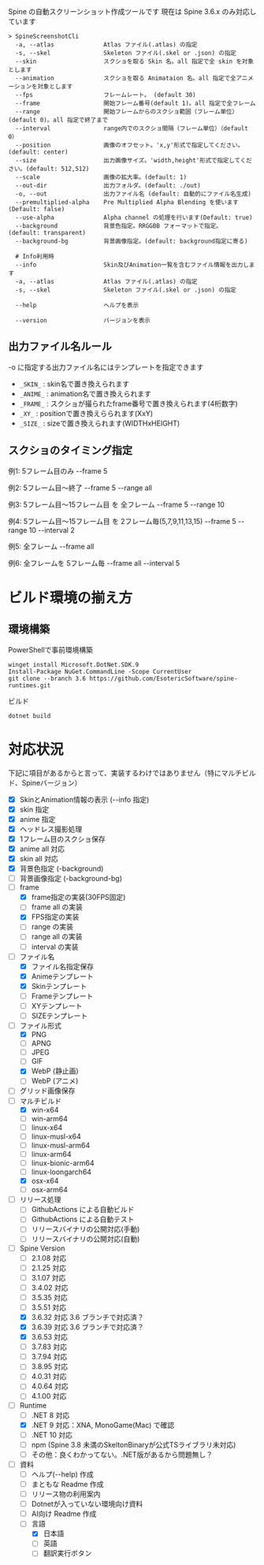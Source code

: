Spine の自動スクリーンショット作成ツールです
現在は Spine 3.6.x のみ対応しています

```
> SpineScreenshotCli
  -a, --atlas              Atlas ファイル(.atlas) の指定
  -s, --skel               Skeleton ファイル(.skel or .json) の指定
  --skin                   スクショを取る Skin 名。all 指定で全 skin を対象とします
  --animation              スクショを取る Animataion 名。all 指定で全アニメーションを対象とします
  --fps                    フレームレート。 (default 30)
  --frame                  開始フレーム番号(default 1)。all 指定で全フレーム
  --range                  開始フレームからのスクショ範囲（フレーム単位）(default 0)。all 指定で終了まで
  --interval               range内でのスクショ間隔（フレーム単位）（default 0）
  --position               画像のオフセット。'x,y'形式で指定してください。(default: center)
  --size                   出力画像サイズ。'width,height'形式で指定してください。(default: 512,512)
  --scale                  画像の拡大率。(default: 1)
  --out-dir                出力フォルダ。(default: ./out)
  -o, --out                出力ファイル名 (default: 自動的にファイル名生成)
  --premultiplied-alpha    Pre Multiplied Alpha Blending を使います (Default: false)
  --use-alpha              Alpha channel の処理を行います(Default: true)
  --background             背景色指定。RRGGBB フォーマットで指定。 (default: transparent)
  --background-bg          背景画像指定。(default: background指定に寄る)

  # Info利用時
  --info                   Skin及びAnimation一覧を含むファイル情報を出力します
  -a, --atlas              Atlas ファイル(.atlas) の指定
  -s, --skel               Skeleton ファイル(.skel or .json) の指定

  --help                   ヘルプを表示

  --version                バージョンを表示
```

## 出力ファイル名ルール
-o に指定する出力ファイル名にはテンプレートを指定できます
 * ```_SKIN_```  : skin名で置き換えられます
 * ```_ANIME_``` : animation名で置き換えられます
 * ```_FRAME_``` : スクショが撮られたframe番号で置き換えられます(4桁数字)
 * ```_XY_```    : positionで置き換えらられます(XxY)
 * ```_SIZE_```  : sizeで置き換えられます(WIDTHxHEIGHT)


## スクショのタイミング指定

例1: 5フレーム目のみ
--frame 5

例2: 5フレーム目～終了
--frame 5 --range all

例3: 5フレーム目～15フレーム目 を 全フレーム
--frame 5 --range 10

例4: 5フレーム目～15フレーム目 を 2フレーム毎(5,7,9,11,13,15)
--frame 5 --range 10 --interval 2

例5: 全フレーム
--frame all

例6: 全フレームを 5フレーム毎
--frame all --interval 5


# ビルド環境の揃え方

##  環境構築

PowerShellで事前環境構築

```
winget install Microsoft.DotNet.SDK.9
Install-Package NuGet.CommandLine -Scope CurrentUser
git clone --branch 3.6 https://github.com/EsotericSoftware/spine-runtimes.git
```

ビルド
```
dotnet build
```

# 対応状況

下記に項目があるからと言って、実装するわけではありません（特にマルチビルド、Spineバージョン）

* [x] SkinとAnimation情報の表示 (--info 指定)
* [x] skin 指定
* [x] anime 指定
* [x] ヘッドレス撮影処理
* [x] 1フレーム目のスクショ保存
* [x] anime all 対応
* [x] skin all 対応
* [x] 背景色指定 (-background)
* [ ] 背景画像指定 (-background-bg)
* [ ] frame
    * [x] frame指定の実装(30FPS固定)
    * [ ] frame all の実装
    * [x] FPS指定の実装
    * [ ] range の実装
    * [ ] range all の実装
    * [ ] interval の実装
* [ ] ファイル名
    * [x] ファイル名指定保存
    * [x] Animeテンプレート
    * [x] Skinテンプレート
    * [ ] Frameテンプレート
    * [ ] XYテンプレート
    * [ ] SIZEテンプレート
* [ ] ファイル形式
    * [x] PNG
    * [ ] APNG
    * [ ] JPEG
    * [ ] GIF
    * [x] WebP (静止画)
    * [ ] WebP (アニメ)
* [ ] グリッド画像保存
* [ ] マルチビルド
    * [x] win-x64
    * [ ] win-arm64
    * [ ] linux-x64
    * [ ] linux-musl-x64
    * [ ] linux-musl-arm64
    * [ ] linux-arm64
    * [ ] linux-bionic-arm64
    * [ ] linux-loongarch64
    * [x] osx-x64
    * [ ] osx-arm64
* [ ] リリース処理
    * [ ] GithubActions による自動ビルド
    * [ ] GithubActions による自動テスト
    * [ ] リリースバイナリの公開対応(手動)
    * [ ] リリースバイナリの公開対応(自動)
* [ ] Spine Version
    * [ ] 2.1.08 対応
    * [ ] 2.1.25 対応
    * [ ] 3.1.07 対応
    * [ ] 3.4.02 対応
    * [ ] 3.5.35 対応
    * [ ] 3.5.51 対応
    * [x] 3.6.32 対応 3.6 ブランチで対応済？
    * [x] 3.6.39 対応 3.6 ブランチで対応済？
    * [x] 3.6.53 対応
    * [ ] 3.7.83 対応
    * [ ] 3.7.94 対応
    * [ ] 3.8.95 対応
    * [ ] 4.0.31 対応
    * [ ] 4.0.64 対応
    * [ ] 4.1.00 対応
* [ ] Runtime
    * [ ] .NET  8 対応
    * [x] .NET  9 対応：XNA, MonoGame(Mac) で確認
    * [ ] .NET 10 対応
    * [ ] npm (Spine 3.8 未満のSkeltonBinaryが公式TSライブラリ未対応)
    * [ ] その他：良くわかってない。.NET版があるから問題無し？
* [ ] 資料
    * [ ] ヘルプ(--help) 作成
    * [ ] まともな Readme 作成
    * [ ] リリース物の利用案内
    * [ ] Dotnetが入っていない環境向け資料
    * [ ] AI向け Readme 作成
    * [ ] 言語
        * [x] 日本語
        * [ ] 英語
        * [ ] 翻訳実行ボタン
